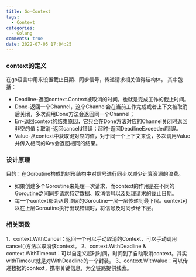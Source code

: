 ```yaml
---
title: Go-Context
tags:
  - Context
categories:
  - Golang
comments: true
date: 2022-07-05 17:04:25
---
```



### context的定义

在go语言中用来设置截止日期、同步信号，传递请求相关值得结构体。
其中包括：
* Deadline-返回context.Context被取消的时间，也就是完成工作的截止时间。
* Done-返回一个Channel，这个Channel会在当前工作完成或者上下文被取消后关闭，多次调用Done方法会返回同一个Channel；
* Err-返回context的结束原因，它只会在Done方法对应的Channel关闭时返回非空的值；取消-返回canceld错误；超时-返回DeadlineExceeded错误。
* Value-从context中获取键对应的值，对于同一个上下文来说，多次调用Value并传入相同的Key会返回相同的结果。

### 设计原理

目的：在Goroutine构成的树形结构中对信号进行同步以减少计算资源的浪费。
* 如果创建多个Goroutine来处理一次请求，而context的作用是在不同的Goroutine之间同步请求特定数据、取消信号以及处理请求的截止日期。
* 每一个context都会从最顶层的Goroutine一层一层传递到最下层。context可以在上层Goroutine执行出现错误时，将信号及时同步给下层。

### 相关函数
1、context.WithCancel：返回一个可以手动取消的Context，可以手动调用cancel()方法以取消该context。
2、context.WithDeadline & context.WithTimeout：可以自定义超时时间，时间到了自动取消context。其实withTimeout就是对WithDeadline的一个封装。
3、context.WithValue：可以传递数据的context，携带关键信息，为全链路提供线索。